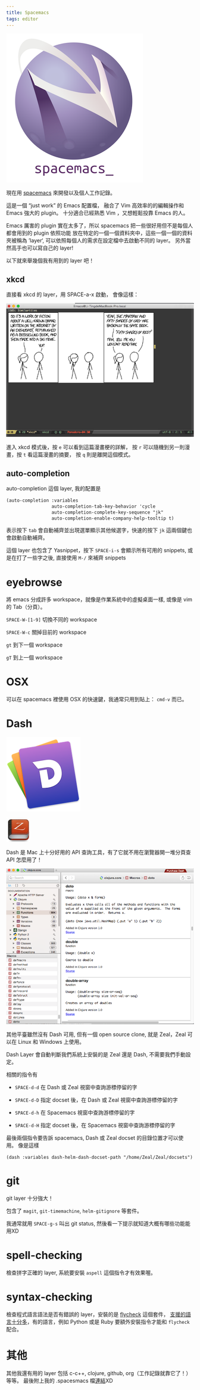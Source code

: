 ```yaml
---
title: Spacemacs
tags: editor
---
```


![](../images/spacemacs.png "spacemacs logo")

現在用 [spacemacs](https://github.com/syl20bnr/spacemacs) 來開發以及個人工作記錄。

這是一個 “just work” 的 Emacs 配置檔，
融合了 Vim 高效率的的編輯操作和 Emacs 強大的 plugin。
十分適合已經熟悉 Vim ，又想輕鬆投靠 Emacs 的人。  

Emacs 厲害的 plugin 實在太多了，所以 spacemacs 把一些很好用但不是每個人都會用到的 plugin 依照功能
放在特定的一個一個資料夾中，這些一個一個的資料夾被稱為 ’layer‘, 可以依照每個人的需求在設定檔中去啟動不同的 layer。
另外當然高手也可以寫自己的 layer!

以下就來舉幾個我有用到的 layer 吧！

## xkcd

直接看 xkcd 的 layer，用 SPACE-a-x 啟動，
會像這樣：

![](../images/xkcd_layer.png "xkcd")

進入 xkcd 模式後，按 `e` 可以看到這篇漫畫梗的詳解，
按 `r` 可以隨機到另一則漫畫，按 `t` 看這篇漫畫的摘要，
按 `q` 則是離開這個模式。

## auto-completion

auto-completion 這個 layer, 我的配置是

~~~ {.clojure}
(auto-completion :variables
                 auto-completion-tab-key-behavior 'cycle
                 auto-completion-complete-key-sequence "jk"
                 auto-completion-enable-company-help-tooltip t)
~~~

表示按下 `tab` 會自動補齊並出現選單顯示其他候選字，快速的按下 `jk` 這兩個鍵也會啟動自動補齊。

這個 layer 也包含了 Yasnippet，按下 `SPACE-i-s` 會顯示所有可用的 snippets,
或是在打了一些字之後, 直接使用 `M-/` 來補齊 snippets

# eyebrowse

將 emacs 分成許多 workspace，就像是作業系統中的虛擬桌面一樣, 或像是 vim 的 Tab（分頁）。

`SPACE-W-[1-9]` 切換不同的 workspace

`SPACE-W-c` 關掉目前的 workspace

`gt` 到下一個 workspace

`gT` 到上一個 workspace

# OSX

可以在 spacemacs 裡使用 OSX 的快速鍵，我通常只用到貼上： `cmd-v` 而已。

# Dash

![](../images/dash.png "dash logo")

![](../images/zeal.png "zeal logo")

Dash 是 Mac 上十分好用的 API 查詢工具，有了它就不用在瀏覽器開一堆分頁查 API 怎麼用了！

![](../images/dash-in-use.png "Dash in Use")

其他平臺雖然沒有 Dash 可用, 但有一個 open source clone, 就是 Zeal，Zeal 可以在 Linux 和
Windows 上使用。  

Dash Layer 會自動判斷我們系統上安裝的是 Zeal 還是 Dash, 不需要我們手動設定。

相關的指令有

- `SPACE-d-d` 在 Dash 或 Zeal 視窗中查詢游標停留的字

- `SPACE-d-D` 指定 docset 後，在 Dash 或 Zeal 視窗中查詢游標停留的字

- `SPACE-d-h` 在 Spacemacs 視窗中查詢游標停留的字

- `SPACE-d-H` 指定 docset 後，在 Spacemacs 視窗中查詢游標停留的字

最後兩個指令要告訴 spacemacs, Dash 或 Zeal docset 的目錄位置才可以使用。
像是這樣

~~~ {.clojure}
(dash :variables dash-helm-dash-docset-path "/home/Zeal/Zeal/docsets")
~~~


# git

git layer 十分強大！

包含了 `magit`, `git-timemachine`, `helm-gitignore` 等套件。

我通常就用 `SPACE-g-s` 叫出 git status, 然後看一下提示就知道大概有哪些功能能用XD

# spell-checking

檢查拼字正確的 layer, 系統要安裝 `aspell` 這個指令才有效果喔。

# syntax-checking

檢查程式語言語法是否有錯誤的 layer，安裝的是 [flycheck](https://github.com/flycheck/flycheck) 這個套件，
[支援的語言十分多](http://www.flycheck.org/manual/latest/Supported-languages.html#Supported-languages)，有的語言，例如 Python 或是 Ruby 要額外安裝指令才能和 `flycheck` 配合。

# 其他

其他我還有用的 layer 包括 c-c++, clojure, github, org（工作記錄就靠它了！） 等等。
最後附上我的 .spacesmacs 檔[連結](https://github.com/onemouth/dot-files/blob/master/spacemacs)XD
